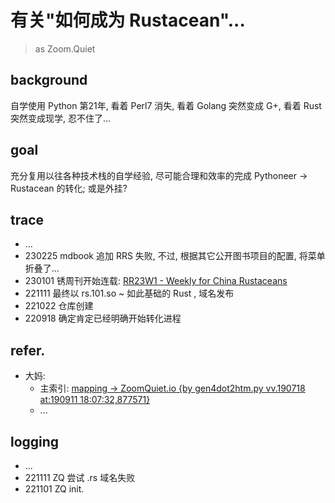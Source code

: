 # 有关"如何成为 Rustacean"...
> as Zoom.Quiet

## background

自学使用 Python 第21年,
看着 Perl7 消失,
看着 Golang 突然变成 G+,
看着 Rust 突然变成现学,
忍不住了...

## goal

充分复用以往各种技术栈的自学经验,
尽可能合理和效率的完成 Pythoneer -> Rustacean 的转化;
或是外挂?


## trace

- ...
- 230225 mdbook 追加 RRS 失败, 不过, 根据其它公开图书项目的配置, 将菜单折叠了...
- 230101 锈周刊开始连载: [RR23W1 - Weekly for China Rustaceans](https://weekly.rs.101.so/2023/RR23W1.html#%E6%96%87%E7%AB%A0%E5%97%AF%E5%93%BC)
- 221111 最终以 rs.101.so ~ 如此基础的 Rust , 域名发布
- 221022 仓库创建
- 220918 确定肯定已经明确开始转化进程



## refer.

- 大妈:
    - 主索引: [mapping \-> ZoomQuiet\.io \{by gen4dot2htm\.py vv\.190718 at:190911 18:07:32,877571\}](https://zoomquiet.io/)
    - ...


## logging

- ...
- 221111 ZQ 尝试 .rs 域名失败
- 221101 ZQ init.
